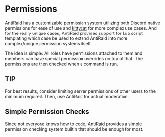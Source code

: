 # Permissions

AntiRaid has a customizable permission system utilizing both Discord native permissions for ease of use and [kittycat](https://github.com/InfinityBotList/kittycat) for more complex use cases. And for the really unique cases, AntiRaid provides support for Lua script templating which case be used to extend AntiRaid into more complex/unique permission systems itself.

The idea is simple: All roles have permissions attached to them and members can have special permission overrides on top of that. The permissions are then checked when a command is run.

## TIP

For best results, consider limiting server permissions of other users to the minimum required. Then, use AntiRaid for actual moderation.

## Simple Permission Checks

Since not everyone knows how to code, AntiRaid provides a simple permission checking system builtin that should be enough for most.